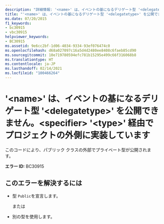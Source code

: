 ```yaml
---
description: "詳細情報: '<name>' は、イベントの基になるデリゲート型 '<delegatetype>' を公開できません。<specifier> '<type>' 経由でプロジェクトの外側に実装しています"
title: "'<name>' は、イベントの基になるデリゲート型 '<delegatetype>' を公開できません。<specifier> '<type>' 経由でプロジェクトの外側に実装しています"
ms.date: 07/20/2015
f1_keywords:
- bc30915
- vbc30915
helpviewer_keywords:
- BC30915
ms.assetid: 9e6cc2bf-1d06-4034-9334-93ef076474c0
ms.openlocfilehash: d68a027097c16a5d4d2480ee8408c6faeb85cd90
ms.sourcegitcommit: 10e719780594efc781b15295e499c66f316068b8
ms.translationtype: HT
ms.contentlocale: ja-JP
ms.lasthandoff: 02/14/2021
ms.locfileid: "100466264"
---
```

# <a name="name-cannot-expose-the-underlying-delegate-type-delegatetype-of-the-event-it-is-implementing-outside-the-project-through-specifier-type"></a>'\<name>' は、イベントの基になるデリゲート型 '\<delegatetype>' を公開できません。\<specifier> '\<type>' 経由でプロジェクトの外側に実装しています

このコードにより、パブリック クラスの外部でプライベート型が公開されます。  
  
 **エラー ID:** BC30915  
  
## <a name="to-correct-this-error"></a>このエラーを解決するには  
  
- 型 `Public`を宣言します。  
  
     または  
  
- 別の型を使用します。
